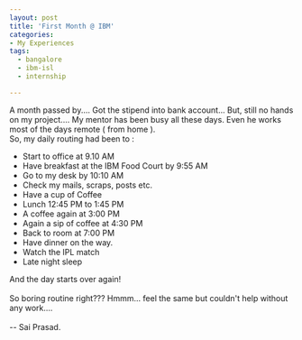 ```yaml
---
layout: post
title: 'First Month @ IBM'
categories:
- My Experiences
tags:
  - bangalore
  - ibm-isl
  - internship

---
```


A month passed by.... Got the stipend into bank account... But, still no hands on my project.... My mentor has been busy all these days. Even he works most of the days remote ( from home ).<br />So, my daily routing had been to :<br /><ul><li>Start to office at 9.10 AM</li><li>Have breakfast at the IBM Food Court by 9:55 AM</li><li>Go to my desk by 10:10 AM</li><li>Check my mails, scraps, posts etc.</li><li>Have a cup of Coffee</li><li>Lunch 12:45 PM to 1:45 PM</li><li>A coffee again at 3:00 PM</li><li>Again a sip of coffee at 4:30 PM</li><li>Back to room at 7:00 PM</li><li>Have dinner on the way.</li><li>Watch the IPL match</li><li>Late night sleep<br /></li></ul>And the day starts over again!<br /><br />So boring routine right??? Hmmm... feel the same but couldn't help without any work....<br /><br />-- Sai Prasad.
